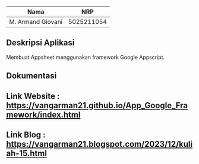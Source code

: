 | Nama              | NRP        |
| ----------------- | ---------- |
| M. Armand Giovani | 5025211054 |

## Deskripsi Aplikasi

Membuat Appsheet menggunakan framework Google Appscript.

## Dokumentasi

## Link Website : https://vangarman21.github.io/App_Google_Framework/index.html
## Link Blog : https://vangarman21.blogspot.com/2023/12/kuliah-15.html

